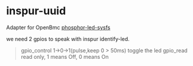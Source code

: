 # inspur-uuid

Adapter for OpenBmc  [phosphor-led-sysfs](https://github.com/openbmc/phosphor-led-sysfs)

we need 2 gpios to speak with inspur identify-led.

> gpio_control   1->0->1(pulse,keep 0 > 50ms) toggle the led
> gpio_read      read only, 1 means Off, 0 means On 

